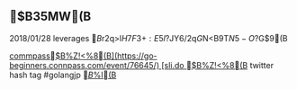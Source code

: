 ## $B35MW(B
2018/01/28 leverages $B$r2q>l$H$7$F3+:E$5$l$?JY6/2q$G$N<B9T$N5-O?$G$9(B

[commpass$B%Z!<%8(B](https://go-beginners.connpass.com/event/76645/)
[sli.do $B%Z!<%8(B](https://app2.sli.do/event/indnsfbn/polls)
twitter hash tag #golangjp
[$B%9%i%$%I(B](https://docs.google.com/presentation/d/1iwvr_wiPGky4vaf_RkJbeF7DPo3b0xnZYxi76HXwY2I/edit#slide=id.g2e31e31eb9_0_513)
